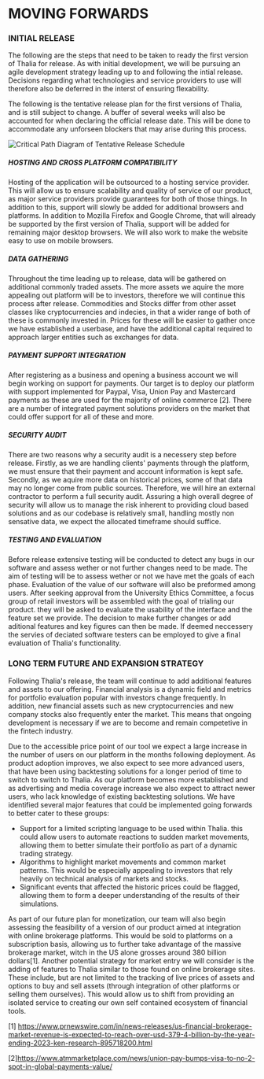 # MOVING FORWARDS

### INITIAL RELEASE
The following are the steps that need to be taken to ready the first version of Thalia for release.  As with initial development, we will be pursuing an agile development strategy leading up to and following the intial release. Decisions regarding what technologies and service providers to use will therefore also be deferred in the interst of ensuring flexability.

The following is the tentative release plan for the first versions of Thalia, and is still subject to change. A buffer of several weeks will also be accounted for when declaring the official release date. This will be done to accommodate any unforseen blockers that may arise during this process.

![Critical Path Diagram of Tentative Release Schedule](https://i.imgur.com/SUbISlR.png)

##### HOSTING AND CROSS PLATFORM COMPATIBILITY
Hosting of the application will be outsourced to a hosting service provider. This will allow us to ensure scalability and quality of service of our product, as major service providers provide guarantees for both of those things. In addition to this, support will slowly be added for additional browsers and platforms. In addition to Mozilla Firefox and Google Chrome, that will already be supported by the first version of Thalia, support will be added for remaining major desktop browsers. We will also work to make the website easy to use on mobile browsers.

##### DATA GATHERING
Throughout the time leading up to release, data will be gathered on additional commonly traded assets. The more assets we aquire the more appealing out platform will be to investors, therefore we will continue this process after release. Commodities and Stocks differ from other asset classes like cryptocurrencies and indecies, in that a wider range of both of these is commonly invested in.
Prices for these will be easier to gather once we have established a userbase, and have the additional capital required to approach larger entities such as exchanges for data.

##### PAYMENT SUPPORT INTEGRATION
After registering as a business and opening a business account we will begin working on support for payments. Our target is to deploy our platform with support implemented for Paypal, Visa, Union Pay and Mastercard payments as these are used for the majority of online commerce [2]. There are a number of integrated payment solutions providers on the market that could offer support for all of these and more.

##### SECURITY AUDIT
There are two reasons why a security audit is a necessery step before release. Firstly, as we are handling clients' payments through the platform, we must ensure that their payment and account information is kept safe. Secondly, as we aquire more data on historical prices, some of that data may no longer come from public sources. Therefore, we will hire an external contractor to perform a full security audit. Assuring a high overall degree of security will allow us to manage the risk inherent to providing cloud based solutions and as our codebase is relatively small, handling mostly non sensative data, we expect the allocated timeframe should suffice.

##### TESTING AND EVALUATION
Before release extensive testing will be conducted to detect any bugs in our software and assess wether or not further changes need to be made. The aim of testing will be to assess wether or not we have met the goals of each phase. Evaluation of the value of our software will also be preformed among users. After seeking approval from the University Ethics Committee, a focus group of retail investors will be assembled with the goal of trialing our product. they will be asked to evaluate the usability of the interface and the feature set we provide. The decision to make further changes or add aditional features and key figures can then be made. If deemed neccessery the servies of deciated software testers can be employed to give a final evaluation of Thalia's functionality.

### LONG TERM FUTURE AND EXPANSION STRATEGY
Following Thalia's release, the team will continue to add additional features and assets to our offering. Financial analysis is a dynamic field and metrics for portfolio evaluation popular with investors change frequently. In addition, new financial assets such as new cryptocurrencies and new company stocks also frequently enter the market. This means that ongoing development is necessary if we are to become and remain competetive in the fintech industry.

Due to the accessible price point of our tool we expect a large increase in the number of users on our platform in the months following deployment. As product adoption improves, we also expect to see more advanced users, that have been using backtesting solutions for a longer period of time to switch to switch to Thalia. As our platform becomes more established and as advertising and media coverage increase we also expect to attract newer users, who lack knowledge of existing backtesting solutions. We have identified several major features that could be implemented going forwards to better cater to these groups:

  - Support for a limited scripting language to be used within Thalia. this could allow users to automate reactions to sudden market movements, allowing them to better simulate their portfolio as part of a dynamic trading strategy.
  - Algorithms to highlight market movements and common market patterns. This would be especially appealing to investors that rely heavily on technical analysis of markets and stocks.
  - Significant events that affected the historic prices could be flagged, allowing them to form a deeper understanding of the results of their simulations.

As part of our future plan for monetization, our team will also begin assessing the feasibility of a version of our product aimed at integration with online brokerage platforms. This would be sold to platforms on a subscription basis, allowing us to further take advantage of the massive brokerage market, witch in the US alone grosses around 380 billion dollars[1]. Another potential strategy for market entry we will consider is the adding of features to Thalia similar to those found on online brokerage sites. These include, but are not limited to the tracking of live prices of assets and options to buy and sell assets (through integration of other platforms or selling them ourselves). This would allow us to shift from providing an isolated service to creating our own self contained ecosystem of financial tools.


[1] https://www.prnewswire.com/in/news-releases/us-financial-brokerage-market-revenue-is-expected-to-reach-over-usd-379-4-billion-by-the-year-ending-2023-ken-research-895718200.html

[2]https://www.atmmarketplace.com/news/union-pay-bumps-visa-to-no-2-spot-in-global-payments-value/

